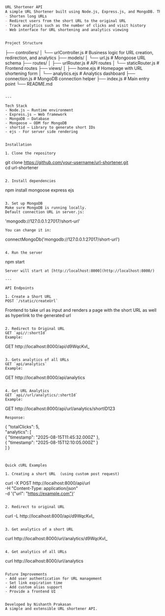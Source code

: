 ```markdown
URL Shortener API  
A simple URL Shortener built using Node.js, Express.js, and MongoDB. This API lets you:
- Shorten long URLs
- Redirect users from the short URL to the original URL
- Track analytics such as the number of clicks and visit history
- Web interface for URL shortening and analytics viewing


Project Structure  
```
├── controllers/
│ └── urlController.js # Business logic for URL creation, redirection, and analytics
├── models/
│ └── url.js # Mongoose URL schema
├── routes/
│ ├── urlRouter.js # API routes
│ └── staticRouter.js # Frontend routes
├── views/
│ ├── home.ejs # Homepage with URL shortening form
│ └── analytics.ejs # Analytics dashboard
├── connection.js # MongoDB connection helper
├── index.js # Main entry point
└── README.md
```

---

Tech Stack  
- Node.js – Runtime environment  
- Express.js – Web framework  
- MongoDB – Database  
- Mongoose – ODM for MongoDB  
- shortid – Library to generate short IDs
- ejs - For server side rendering


Installation

1. Clone the repository  
```
git clone https://github.com/your-username/url-shortener.git  
cd url-shortener  
```

2. Install dependencies  
```
npm install mongoose express ejs
```

3. Set up MongoDB  
Make sure MongoDB is running locally.  
Default connection URL in server.js:  
```
'mongodb://127.0.0.1:27017/short-url'
```  
You can change it in:  
```
connectMongoDb('mongodb://127.0.0.1:27017/short-url')
```

4. Run the server  
```
npm start
```  
Server will start at [http://localhost:8000](http://localhost:8000/)

---

API Endpoints

1. Create a Short URL  
POST `/static/createUrl`   
```
Frontend to take url as input and renders a page with the short URL as well as hyperlink to the generated url
```

2. Redirect to Original URL  
GET `api//:shortId`  
Example:  
```
GET http://localhost:8000/api/d9WqcKvI_
```

3. Gets analytics of all URLs
GET `api/analytics`  
Example:  
```
GET http://localhost:8000/api/analytics
```

4. Get URL Analytics  
GET `api//url/analytics/:shortId`  
Example:  
```
GET http://localhost:8000/api/url/analytics/shortID123
```  
Response:  
```
{ 
  "totalClicks": 5,  
  "analytics": [  
    { "timestamp": "2025-08-15T11:45:32.000Z" },  
    { "timestamp": "2025-08-15T12:10:05.000Z" }  
  ] 
}
```


Quick cURL Examples

1. Creating a short URL  (using custom post request)
```
curl -X POST http://localhost:8000/api/url \
-H "Content-Type: application/json" \
-d '{"url": "https://example.com"}'
```

2. Redirect to original URL  
```
curl -L http://localhost:8000/api/d9WqcKvI_
```

3. Get analytics of a short URL  
```
curl http://localhost:8000/url/analytics/d9WqcKvI_
```

4. Get analytics of all URLs
```
curl http://localhost:8000/url/analytics
```

Future Improvements  
- Add user authentication for URL management  
- Set link expiration time  
- Add custom alias support  
- Provide a frontend UI  


Developed by Nishanth Prakasan  
A simple and extensible URL shortener API.
```
